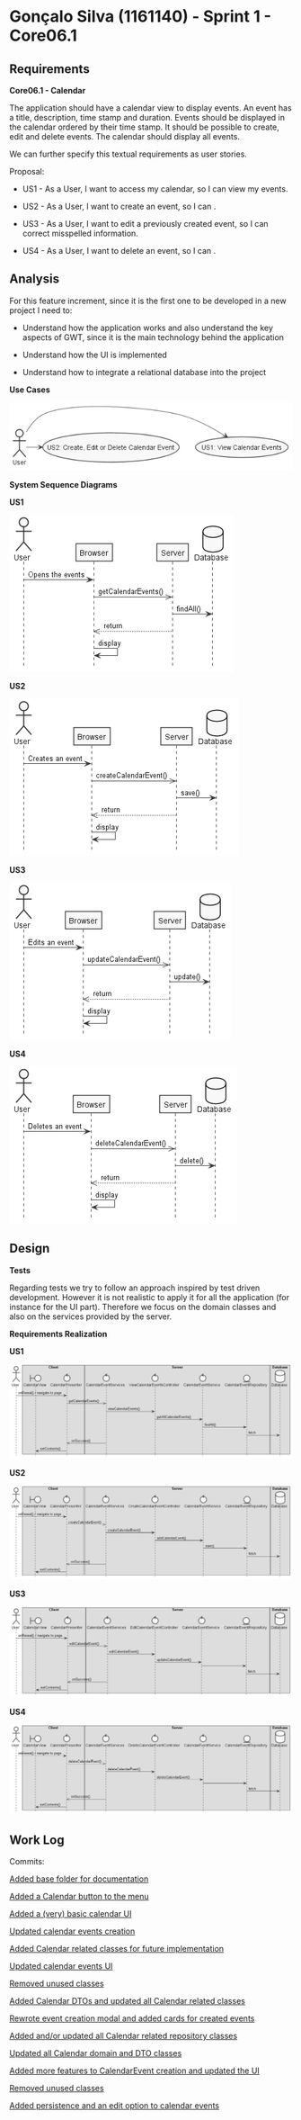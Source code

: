 **Gonçalo Silva** (1161140) - Sprint 1 - Core06.1
=================================================

## Requirements

**Core06.1 - Calendar**

The application should have a calendar view to display events. An event has a title, description, time stamp and duration. Events should be displayed in the calendar ordered by their time stamp. It should be possible to create, edit and delete events. The calendar should display all events.

We can further specify this textual requirements as user stories.

Proposal:

* US1 - As a User, I want to access my calendar, so I can view my events.

* US2 - As a User, I want to create an event, so I can .

* US3 - As a User, I want to edit a previously created event, so I can correct misspelled information.

* US4 - As a User, I want to delete an event, so I can .

## Analysis

For this feature increment, since it is the first one to be developed in a new project I need to:  

- Understand how the application works and also understand the key aspects of GWT, since it is the main technology behind the application

- Understand how the UI is implemented

- Understand how to integrate a relational database into the project

**Use Cases**

![US](us.png)

**System Sequence Diagrams**

**US1**

![Analysis SD](analysis1.png)

**US2**

![Analysis SD](analysis2.png)

**US3**

![Analysis SD](analysis3.png)

**US4**

![Analysis SD](analysis4.png)


## Design

**Tests**

Regarding tests we try to follow an approach inspired by test driven development. However it is not realistic to apply it for all the application (for instance for the UI part). Therefore we focus on the domain classes and also on the services provided by the server.

**Requirements Realization**

**US1**

![Design SD](design1.png)

**US2**

![Design SD](design2.png)

**US3**

![Design SD](design3.png)

**US4**

![Design SD](design4.png)


## Work Log

Commits:

[Added base folder for documentation](https://bitbucket.org/lei-isep/lapr4-18-2db/commits/e75f35afa3b5a8ec77c9eb332fb9eb97f87f3157)

[Added a Calendar button to the menu](https://bitbucket.org/lei-isep/lapr4-18-2db/commits/7c55f14039cacc4f4895ca4afc66fabd5124fb10)

[Added a (very) basic calendar UI](https://bitbucket.org/lei-isep/lapr4-18-2db/commits/3169b99406af9889aea6cc670fc3566ddb44a5c7)

[Updated calendar events creation](https://bitbucket.org/lei-isep/lapr4-18-2db/commits/a8a6d3863e40b2c7e473bdebdcd81ebde0f84c15)

[Added Calendar related classes for future implementation](https://bitbucket.org/lei-isep/lapr4-18-2db/commits/67874b241c948b555b3209f57d721803dbf58451)

[Updated calendar events UI](https://bitbucket.org/lei-isep/lapr4-18-2db/commits/7fcd7e02a13ea137b98dc679b4c016b06d1c5d69)

[Removed unused classes](https://bitbucket.org/lei-isep/lapr4-18-2db/commits/6a290a9493ce64617e772c59ddb1a2488d61eec6)

[Added Calendar DTOs and updated all Calendar related classes](https://bitbucket.org/lei-isep/lapr4-18-2db/commits/169db031ae57b869c7fedfca953d1bd2b0200534)

[Rewrote event creation modal and added cards for created events](https://bitbucket.org/lei-isep/lapr4-18-2db/commits/0a6a573cec5b269aa959c6e8e99cf62c5ddd6ccc)

[Added and/or updated all Calendar related repository classes](https://bitbucket.org/lei-isep/lapr4-18-2db/commits/381b047fdebfd27cb366d7a4bda73507616fc2fd)

[Updated all Calendar domain and DTO classes](https://bitbucket.org/lei-isep/lapr4-18-2db/commits/4309c4a8c871893d6fa5aaa7a302c32634ac7df0)

[Added more features to CalendarEvent creation and updated the UI](https://bitbucket.org/lei-isep/lapr4-18-2db/commits/5e448abc34b2846a03b63379b36f031523c16e34)

[Removed unused classes](https://bitbucket.org/lei-isep/lapr4-18-2db/commits/bb628f4715873319ca8538fc43474f0969b19a2f)

[Added persistence and an edit option to calendar events](https://bitbucket.org/lei-isep/lapr4-18-2db/commits/b46a5dff80d2aa51ba792673df6f4b8b83c23a3b)